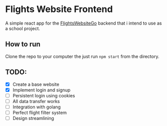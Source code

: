# Flights Website Frontend
A simple react app for the [FlightsWebsiteGo](https://github.com/Imnotndesh/flightsWebsiteGo) backend that i intend to use as a school project.
## How to run
Clone the repo to your computer the just run `npm start` from the directory.
## TODO:
- [x] Create a base website
- [x] Implement login and signup
- [ ] Persistent login using cookies
- [ ] All data transfer works
- [ ] Integration with golang
- [ ] Perfect flight filter system
- [ ] Design streamlining
